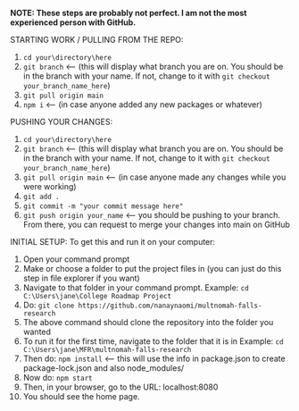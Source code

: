 
**NOTE: These steps are probably not perfect. I am not the most experienced person with GitHub.**

STARTING WORK / PULLING FROM THE REPO:
1. `cd your\directory\here`
2. `git branch`         <-- (this will display what branch you are on. You should be in the branch with your name. If not, change to it with `git checkout your_branch_name_here`)
3. `git pull origin main`     
4. `npm i` 	    <-- (in case anyone added any new packages or whatever)


PUSHING YOUR CHANGES:
1. `cd your\directory\here`
2. `git branch`   <-- (this will display what branch you are on. You should be in the branch with your name. If not, change to it with `git checkout your_branch_name_here`)
3. `git pull origin main`   <-- (in case anyone made any changes while you were working)
4. `git add .`
5. `git commit -m "your commit message here"`
6. `git push origin your_name`   	<-- you should be pushing to your branch. From there, you can request to merge your changes into main on GitHub


INITIAL SETUP:
To get this and run it on your computer: 

1. Open your command prompt
2. Make or choose a folder to put the project files in (you can just do this step in file explorer if you want)
3. Navigate to that folder in your command prompt. Example: `cd C:\Users\jane\College Roadmap Project`
4. Do: `git clone https://github.com/nanaynaomi/multnomah-falls-research`
5. The above command should clone the repository into the folder you wanted
6. To run it for the first time, navigate to the folder that it is in Example: `cd C:\Users\jane\MFR\multnomah-falls-research`
7. Then do: `npm install`   <-- this will use the info in package.json to create package-lock.json and also node_modules/
8. Now do: `npm start`
9. Then, in your browser, go to the URL: localhost:8080
10. You should see the home page.
